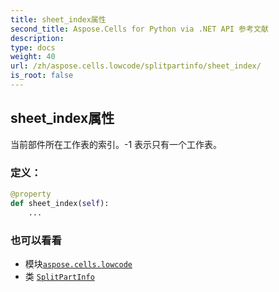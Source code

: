 ```yaml
---
title: sheet_index属性
second_title: Aspose.Cells for Python via .NET API 参考文献
description:
type: docs
weight: 40
url: /zh/aspose.cells.lowcode/splitpartinfo/sheet_index/
is_root: false
---
```

## sheet_index属性

当前部件所在工作表的索引。-1 表示只有一个工作表。
### 定义：
```python
@property
def sheet_index(self):
    ...
```

### 也可以看看
* 模块[`aspose.cells.lowcode`](../../)
* 类 [`SplitPartInfo`](/cells/python-net/zh/aspose.cells.lowcode/splitpartinfo)
